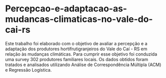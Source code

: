 # Percepcao-e-adaptacao-as-mudancas-climaticas-no-vale-do-cai-rs
Este trabalho foi elaborado com o objetivo de avaliar a percepção e a adaptação dos produtores hortifrutigranjeiros do Vale do Caí - RS em relação às mudanças climáticas. Para cumprir esse objetivo foi conduzida uma survey 302 produtores familiares locais. Os dados obtidos foram tratados e analisados utilizando Análise de Correspondência Múltipla (ACM) e Regressão Logística. 
